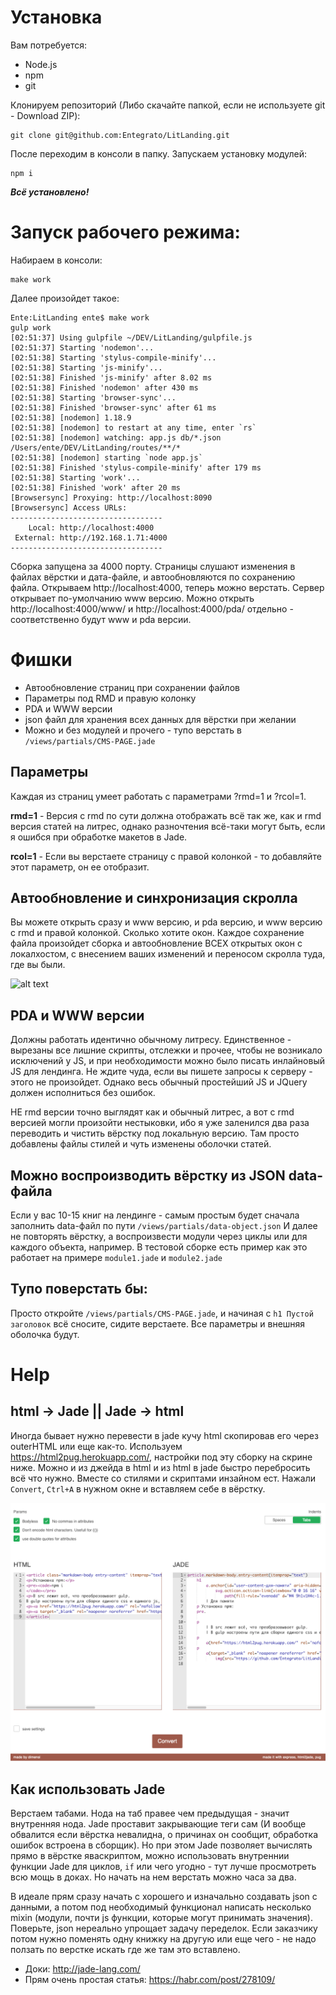 # Установка
Вам потребуется:
- Node.js
- npm
- git

Клонируем репозиторий (Либо скачайте папкой, если не используете git - Download ZIP):
```shell
git clone git@github.com:Entegrato/LitLanding.git
```
После переходим в консоли в папку. Запускаем установку модулей:
```shell
npm i
```
***Всё установлено!***

# Запуск рабочего режима:

Набираем в консоли:
```shell
make work
```
Далее произойдет такое:
```shell
Ente:LitLanding ente$ make work
gulp work
[02:51:37] Using gulpfile ~/DEV/LitLanding/gulpfile.js
[02:51:37] Starting 'nodemon'...
[02:51:38] Starting 'stylus-compile-minify'...
[02:51:38] Starting 'js-minify'...
[02:51:38] Finished 'js-minify' after 8.02 ms
[02:51:38] Finished 'nodemon' after 430 ms
[02:51:38] Starting 'browser-sync'...
[02:51:38] Finished 'browser-sync' after 61 ms
[02:51:38] [nodemon] 1.18.9
[02:51:38] [nodemon] to restart at any time, enter `rs`
[02:51:38] [nodemon] watching: app.js db/*.json /Users/ente/DEV/LitLanding/routes/**/*
[02:51:38] [nodemon] starting `node app.js`
[02:51:38] Finished 'stylus-compile-minify' after 179 ms
[02:51:38] Starting 'work'...
[02:51:38] Finished 'work' after 20 ms
[Browsersync] Proxying: http://localhost:8090
[Browsersync] Access URLs:
----------------------------------
    Local: http://localhost:4000
 External: http://192.168.1.71:4000
----------------------------------
```

Сборка запущена за 4000 порту. Страницы слушают изменения в файлах вёрстки и дата-файле, и автообновляются по сохранению файла. Открываем http://localhost:4000, теперь можно верстать.
Сервер открывает по-умолчанию www версию. Можно открыть http://localhost:4000/www/ и http://localhost:4000/pda/ отдельно - соответственно будут www и pda версии.

# Фишки

- Автообновление страниц при сохранении файлов
- Параметры под RMD и правую колонку
- PDA и WWW версии
- json файл для хранения всех данных для вёрстки при желании
- Можно и без модулей и прочего - тупо верстать в `/views/partials/CMS-PAGE.jade`


## Параметры
Каждая из страниц умеет работать с параметрами ?rmd=1 и ?rcol=1.

**rmd=1**  - Версия с rmd по сути должна отображать всё так же, как и rmd версия статей на литрес, однако разночтения всё-таки могут быть, если я ошибся при обработке макетов в Jade. 

**rcol=1** - Если вы верстаете страницу с правой колонкой - то добавляйте этот параметр, он ее отобразит.

## Автообновление и синхронизация скролла
Вы можете открыть сразу и www версию, и pda версию, и www версию с rmd и правой колонкой. Сколько хотите окон. Каждое сохранение файла произойдет сборка и автообновление ВСЕХ открытых окон с локалхостом, с внесением ваших изменений и переносом скролла туда, где вы были.

![alt text](https://github.com/Entegrato/LitLanding/blob/master/readme-gifs/autoreloadf.gif?raw=true)

## PDA и WWW версии
Должны работать идентично обычному литресу. Единственное - вырезаны все лишние скрипты, отслежки и прочее, чтобы не возникало исключений у JS, и при необходимости можно было писать инлайновый JS для лендинга. Не ждите чуда, если вы пишете запросы к серверу - этого не произойдет. Однако весь обычный простейший JS и JQuery должен исполниться без ошибок.

НЕ rmd версии точно выглядят как и обычный литрес, а вот с rmd версией могли произойти нестыковки, ибо я уже заленился два раза переводить и чистить вёрстку под локальную версию. Там просто добавлены файлы стилей и чуть изменены оболочки статей.

## Можно воспроизводить вёрстку из JSON data-файла
Если у вас 10-15 книг на лендинге - самым простым будет сначала заполнить data-файл по пути `/views/partials/data-object.json` И далее не повторять вёрстку, а воспроизвести модули через циклы или для каждого объекта, например. В тестовой сборке есть пример как это работает на примере `module1.jade` и `module2.jade`

## Тупо поверстать бы:
Просто откройте `/views/partials/CMS-PAGE.jade`, и начиная с `h1 Пустой заголовок` всё сносите, сидите верстаете. Все параметры и внешняя оболочка будут.

# Help

## html -> Jade || Jade -> html
Иногда бывает нужно перевести в jade кучу html скопировав его через outerHTML или еще как-то. Используем https://html2pug.herokuapp.com/, настройки под эту сборку на скрине ниже. Можно и из джейда в html и из html в jade быстро перебросить всё что нужно. Вместе со стилями и скриптами инзайном ест. Нажали `Convert`, `Ctrl+A` в нужном окне и вставляем себе в вёрстку.

![alt text](https://github.com/Entegrato/LitLanding/blob/master/readme-gifs/html-to-jade.png?raw=true)

## Как использовать Jade
Верстаем табами. Нода на таб правее чем предыдущая - значит внутренняя нода. Jade проставит закрывающие теги сам (И вообще обвалится если вёрстка невалидна, о причинах он сообщит, обработка ошибок встроена в сборщик). Но при этом Jade позволяет вычислять прямо в вёрстке яваскриптом, можно использовать внутреннии функции Jade для циклов, `if` или чего угодно - тут лучше просмотреть всю мощь в доках. Но начать на нем верстать можно часа за два.

В идеале прям сразу начать с хорошего и изначально создавать json с данными, а потом под необходимый функционал написать несколько mixin (модули, почти js функции, которые могут принимать значения). Поверьте, json нереально упрощает задачу переделок. Если заказчику потом нужно поменять одну книжку на другую или еще чего - не надо ползать по верстке искать где же там это вставлено.

- Доки: http://jade-lang.com/
- Прям очень простая статья: https://habr.com/post/278109/